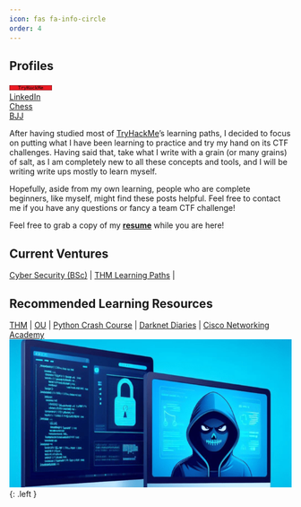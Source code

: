 ```yaml
---
icon: fas fa-info-circle
order: 4
---
```

<script src="https://tryhackme.com/badge/2134791"></script>
## Profiles  
<a href="https://tryhackme.com/p/Cspanias"><img src='https://github.com/CSpanias/cspanias.github.io/blob/main/assets/general/thm.jpg?raw=true' alt="THM profile" style="width:15%;height:15%"></a>  
[LinkedIn](https://www.linkedin.com/in/charalamposspanias/)    
[Chess](https://www.chess.com/member/spaniasch)  
[BJJ](https://smoothcomp.com/en/profile/101916)  

After having studied most of [TryHackMe](https://tryhackme.com/)’s learning paths, I decided to focus on putting what I have been learning to practice and try my hand on its CTF challenges. Having said that, take what I write with a grain (or many grains) of salt, as I am completely new to all these concepts and tools, and I will be writing write ups mostly to learn myself.

Hopefully, aside from my own learning, people who are complete beginners, like myself, might find these posts helpful. Feel free to contact me if you have any questions or fancy a team CTF challenge!

Feel free to grab a copy of my __[resume](https://drive.google.com/file/d/10_o6X0mdp6ivJW7FZl-7LnuP01U0OtPI/view?usp=sharing)__ while you are here!

## __Current Ventures__ 
[Cyber Security (BSc)](https://www.open.ac.uk/courses/computing-it/degrees/bsc-cyber-security-r60) \| [THM Learning Paths](https://tryhackme.com/hacktivities#learning-paths) \|
## __Recommended Learning Resources__ 
[THM](https://tryhackme.com/dashboard) | [OU](https://www.open.ac.uk/) \| [Python Crash Course](https://nostarch.com/pythoncrashcourse2e) \| [Darknet Diaries](https://darknetdiaries.com/) \| [Cisco Networking Academy](https://skillsforall.com/)
![homepage_banner](https://github.com/CSpanias/cspanias.github.io/blob/main/assets/general/site_banner.png?raw=true){: .left }
